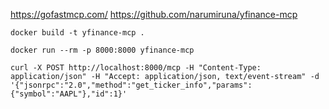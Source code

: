 https://gofastmcp.com/
https://github.com/narumiruna/yfinance-mcp
```
docker build -t yfinance-mcp .

docker run --rm -p 8000:8000 yfinance-mcp

curl -X POST http://localhost:8000/mcp -H "Content-Type: application/json" -H "Accept: application/json, text/event-stream" -d '{"jsonrpc":"2.0","method":"get_ticker_info","params":{"symbol":"AAPL"},"id":1}'
```